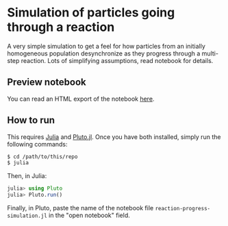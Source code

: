 # Simulation of particles going through a reaction

A very simple simulation to get a feel for how particles from an initially
homogeneous population desynchronize as they progress through a multi-step
reaction. Lots of simplifying assumptions, read notebook for details.

## Preview notebook

You can read an HTML export of the notebook
[here](https://guillawme.github.io/reaction-progress-simulation/reaction-progress-simulation.jl.html).

## How to run

This requires [Julia](https://julialang.org/) and
[Pluto.jl](https://github.com/fonsp/Pluto.jl). Once you have both installed,
simply run the following commands:

``` sh
$ cd /path/to/this/repo
$ julia
```

Then, in Julia:

``` julia
julia> using Pluto
julia> Pluto.run()
```

Finally, in Pluto, paste the name of the notebook file
`reaction-progress-simulation.jl` in the "open notebook" field.

